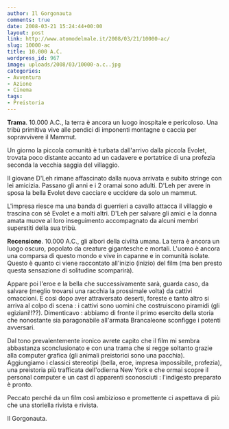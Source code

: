 ```yaml
---
author: Il Gorgonauta
comments: true
date: 2008-03-21 15:24:44+00:00
layout: post
link: http://www.atomodelmale.it/2008/03/21/10000-ac/
slug: 10000-ac
title: 10.000 A.C.
wordpress_id: 967
image: uploads/2008/03/10000-a.c..jpg
categories:
- Avventura
- Azione
- Cinema
tags:
- Preistoria
---
```


**Trama**. 10.000 A.C., la terra è ancora un luogo inospitale e pericoloso. Una tribù primitiva vive alle pendici di imponenti montagne e caccia per sopravvivere il Mammut.

Un giorno la piccola comunità è turbata dall'arrivo dalla piccola Evolet, trovata poco distante accanto ad un cadavere e portatrice di una profezia seconda la vecchia saggia del villaggio.

Il giovane D'Leh rimane affascinato dalla nuova arrivata e subito stringe con lei amicizia. Passano gli anni e  i 2 oramai sono adulti. D'Leh per avere in sposa la bella Evolet deve cacciare e uccidere da solo un mammut.

L'impresa riesce ma una banda di guerrieri a cavallo attacca il villaggio e trascina con sè Evolet e a molti altri. D'Leh per salvare gli amici e la donna amata muove al loro inseguimento accompagnato da alcuni membri superstiti della sua tribù.

**Recensione**. 10.000 A.C., gli albori della civiltà umana. La terra è ancora un luogo oscuro, popolato da creature gigantesche e mortali. L'uomo è ancora una comparsa di questo mondo e vive in capanne e in comunità isolate. Questo è quanto ci viene raccontato all'inizio (inizio) del film (ma ben presto questa sensazione di solitudine scomparirà).

Appare poi l'eroe e la bella che successivamente sarà, guarda caso, da salvare (meglio trovarsi una racchia la prossimale volta) da cattivi omaccioni. E così dopo aver attraversato deserti, foreste e tanto altro si arriva al colpo di scena : i cattivi sono uomini che costruiscono piramidi (gli egiziani!!??). Dimenticavo : abbiamo di fronte il primo esercito della storia che nonostante sia paragonabile all'armata Brancaleone sconfigge i potenti avversari.

Dal tono prevalentemente ironico avrete capito che il film mi sembra abbastanza sconclusionato e con una trama che si regge soltanto grazie alla computer grafica (gli animali preistorici sono una pacchia). Aggiungiamo i classici stereotipi (bella, eroe, impresa impossibile, profezia), una preistoria più trafficata dell'odierna New York e che ormai scopre il personal computer e un cast di apparenti sconosciuti : l'indigesto preparato è pronto.

Peccato perché da un film così ambizioso e promettente ci aspettava di più che una storiella rivista e rivista.

Il Gorgonauta.

